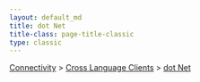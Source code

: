 ```yaml
---
layout: default_md
title: dot Net 
title-class: page-title-classic
type: classic
---
```


[Connectivity](connectivity) > [Cross Language Clients](cross-language-clients) > [dot Net](dot-net)
